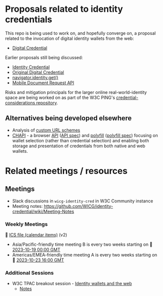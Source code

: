 # Proposals related to identity credentials

This repo is being used to work on, and hopefully converge on, a proposal
related to the invocation of digital identity wallets from the web:
* [Digital Credential](digital-credentials-2-proposal.md)

Earlier proposals still being discussed:
* [Identity Credential](identity-credential-proposal.md)
* [Original Digital Credential](digital-credential-proposal.md)
* [navigator.identity.get()](navigator-identity-proposal.md)
* [Mobile Document Request API](mobile-document-request-api-proposal.md)

Risks and mitigation principals for the larger online real-world-identity space are being worked on as part of the W3C PING's [credential-considerations repository](https://github.com/w3cping/credential-considerations).

## Alternatives being developed elsewhere

* Analysis of [custom URL schemes](custom-schemes.md)
* [CHAPI](https://chapi.io/) - a browser [API](https://dbpedia.org/resource/API) ([API spec](https://w3c-ccg.github.io/credential-handler-api/)) and [polyfill](https://dbpedia.org/resource/Polyfill_(programming)) ([polyfill spec](https://github.com/credential-handler/credential-handler-polyfill)) focusing on wallet selection (rather than credential selection) and enabling both storage and presentation of credentials from both native and web wallets.

# Related meetings / resources

## Meetings

* Slack discussions in `wicg-identity-cred` in W3C Community instance
* Meeting notes: https://github.com/WICG/identity-credential/wiki/Meeting-Notes

### Weekly Meetings

📆 [ICS file (calendar items)](https://drive.google.com/file/d/1u8QK2-9gCo_qKify7VKeHDntU85Rc7Xx/view?usp=sharing) (v2)

* Asia/Pacific-friendly time meeting B is every two weeks starting on 🔗 [2023-10-19 00:00 GMT](https://www.timeanddate.com/worldclock/converter.html?iso=20231019T000000&p1=240&p2=248&p3=776&p4=136&p5=tz_gmt&p6=43&p7=1203&p8=24&p9=75&p10=1241&p11=234)
* Americas/EMEA-friendly time meeting A is every two weeks starting on 🔗 [2023-10-23 16:00 GMT](https://www.timeanddate.com/worldclock/converter.html?iso=20231023T160000&p1=240&p2=248&p3=776&p4=136&p5=tz_gmt&p6=43&p7=1203&p8=24&p9=75&p10=1241&p11=234)


### Additional Sessions
* W3C TPAC breakout session - [Identity wallets and the web](https://www.w3.org/events/meetings/43317b7e-b0cd-4684-a03d-fdd06d742f43/)
  * [Notes](https://docs.google.com/document/d/1sW74RUVamz8g6-23IHvMOgHMg-ZvIz5lcsajBvZxtes/edit)

